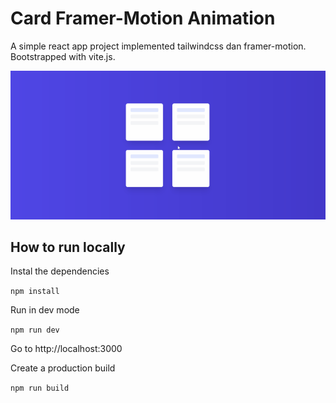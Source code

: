 # Card Framer-Motion Animation

A simple react app project implemented tailwindcss dan framer-motion. Bootstrapped with vite.js.

![result](/img/result.gif)

## How to run locally

Instal the dependencies

`npm install`

Run in dev mode

`npm run dev`

Go to http://localhost:3000

Create a production build

`npm run build`
